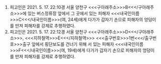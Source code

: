 1. 피고인은 2021. 5. 17. 22:10경 서울 양천구 <<<구아래주소>>>B<<</구아래주소>>>에 있는 버스정류장 앞에서 그 곳에서 있는 피해자 <<<내국인이름>>>C<<</내국인이름>>>(여, 24세)에게 다가가 갑자기 손으로 피해자의 엉덩이를 만져 피해자를 강제로 추행하였다.
2. 피고인은 2021. 5. 17. 22:12경 서울 양천구 <<<구아래주소>>>D<<</구아래주소>>>, <<<지하철역>>>E<<</지하철역>>> <<<출구번호>>>1번<<</출구번호>>>출구 앞에서 횡단보도를 건너기 위해 서 있는 피해자 <<<내국인이름>>>F<<</내국인이름>>>(여, 19세)에게 다가가 갑자기 손으로 피해자의 엉덩이를 만져 피해자를 강제로 추행하였다.
